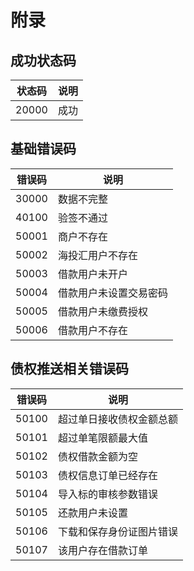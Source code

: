 # 附录

## 成功状态码

| 状态码 | 说明 |
| ------ | ---- |
| 20000  | 成功 |

## 基础错误码

| 错误码 | 说明 |
| ----- | ---- |
| 30000 | 数据不完整 |
| 40100 | 验签不通过 |
| 50001 | 商户不存在 |
| 50002 | 海投汇用户不存在 |
| 50003 | 借款用户未开户 |
| 50004 | 借款用户未设置交易密码 |
| 50005 | 借款用户未缴费授权 |
| 50006 | 借款用户不存在 |

## 债权推送相关错误码

| 错误码 | 说明                     |
| ------ | ------------------------ |
| 50100  | 超过单日接收债权金额总额 |
| 50101  | 超过单笔限额最大值       |
| 50102  | 债权借款金额为空         |
| 50103  | 债权信息订单已经存在     |
| 50104  | 导入标的审核参数错误     |
| 50105  | 还款用户未设置           |
| 50106  | 下载和保存身份证图片错误 |
| 50107  | 该用户存在借款订单       |

